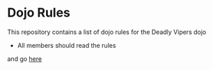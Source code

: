 Dojo Rules
==========

This repository contains a list of dojo rules for the Deadly Vipers dojo

* All members should read the rules

and go [here](https://github.com/deadlyvipers)
